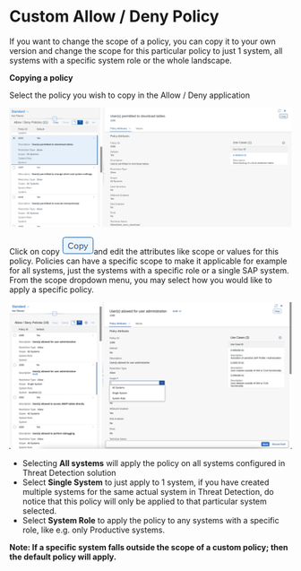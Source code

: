 # Custom Allow / Deny Policy

If you want to change the scope of a policy, you can copy it to your own version and change the scope for this particular policy to just 1 system, all systems with a specific system role or the whole landscape.

**Copying a policy**

Select the policy you wish to copy in the Allow / Deny application

![Selecting a policy](<../../.gitbook/assets/image (57).png>)

Click on copy ![](<../../.gitbook/assets/image (65) (1).png>)and edit the attributes like scope or values for this policy. Policies can have a specific scope to make it applicable for example for all systems, just the systems with a specific role or a single SAP system. From the scope dropdown menu, you may select how you would like to apply a specific policy.

![](<../../.gitbook/assets/image (59).png>)

* Selecting **All systems** will apply the policy on all systems configured in Threat Detection solution
* Select **Single System** to just apply to 1 system, if you have created multiple systems for the same actual system in Threat Detection, do notice that this policy will only be applied to that particular system selected.
* Select **System Role** to apply the policy to any systems with a specific role, like e.g. only Productive systems.

**Note: If a specific system falls outside the scope of a custom policy; then the default policy will apply.**

